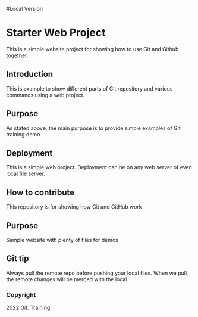 #Local Version

# Starter Web Project
This is a simple website project for 
showing how to use Git and Github together.

## Introduction

This is example to show different parts of Git repository and various
commands using a web project.

## Purpose
As stated above, the main purpose is to provide simple examples of Git training demo

## Deployment
This is a simple web project. Deployment can be on any web server of even local file server.


## How to contribute



This repository is for showing how Git and GitHub work

## Purpose

Sample website with plenty of files for demos

## Git tip
Always pull the remote repo before pushing your local files.
When we pull, the remote changes will be merged with the local

### Copyright
2022 Git. Training
